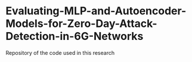 # Evaluating-MLP-and-Autoencoder-Models-for-Zero-Day-Attack-Detection-in-6G-Networks
Repository of the code used in this research
